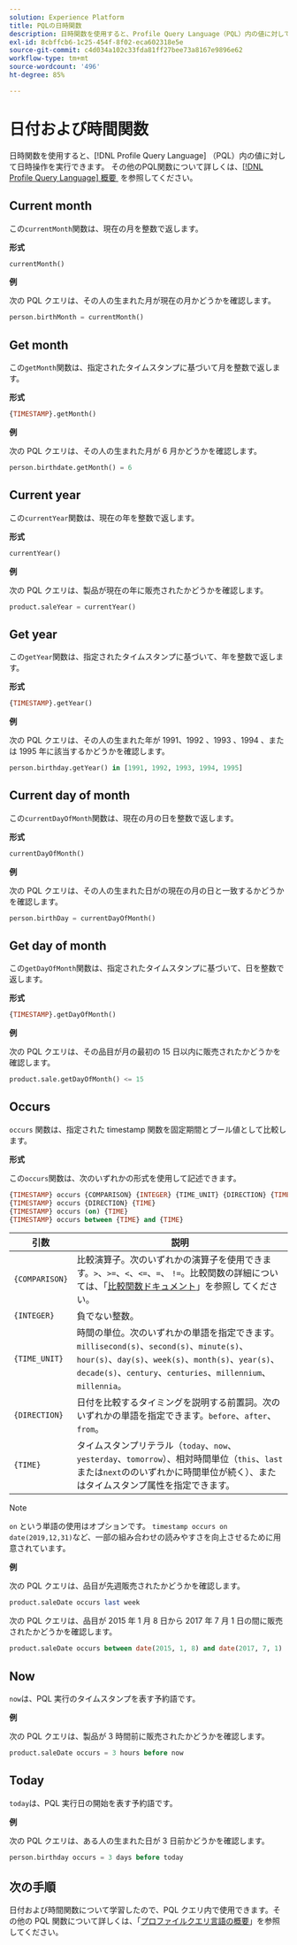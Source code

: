 ```yaml
---
solution: Experience Platform
title: PQLの日時関数
description: 日時関数を使用すると、Profile Query Language（PQL）内の値に対して日時操作を実行できます。
exl-id: 8cbffcb6-1c25-454f-8f02-eca602318e5e
source-git-commit: c4d034a102c33fda81ff27bee73a8167e9896e62
workflow-type: tm+mt
source-wordcount: '496'
ht-degree: 85%

---
```


# 日付および時間関数

日時関数を使用すると、[!DNL Profile Query Language] （PQL）内の値に対して日時操作を実行できます。 その他のPQL関数について詳しくは、[[!DNL Profile Query Language]  概要 &#x200B;](./overview.md) を参照してください。

## Current month

この`currentMonth`関数は、現在の月を整数で返します。

**形式**

```sql
currentMonth()
```

**例**

次の PQL クエリは、その人の生まれた月が現在の月かどうかを確認します。

```sql
person.birthMonth = currentMonth()
```

## Get month

この`getMonth`関数は、指定されたタイムスタンプに基づいて月を整数で返します。

**形式**

```sql
{TIMESTAMP}.getMonth()
```

**例**

次の PQL クエリは、その人の生まれた月が 6 月かどうかを確認します。

```sql
person.birthdate.getMonth() = 6
```

## Current year

この`currentYear`関数は、現在の年を整数で返します。

**形式**

```sql
currentYear()
```

**例**

次の PQL クエリは、製品が現在の年に販売されたかどうかを確認します。

```sql
product.saleYear = currentYear()
```

## Get year

この`getYear`関数は、指定されたタイムスタンプに基づいて、年を整数で返します。

**形式**

```sql
{TIMESTAMP}.getYear()
```

**例**

次の PQL クエリは、その人の生まれた年が 1991、1992 、1993 、1994 、または 1995 年に該当するかどうかを確認します。

```sql
person.birthday.getYear() in [1991, 1992, 1993, 1994, 1995]
```

## Current day of month

この`currentDayOfMonth`関数は、現在の月の日を整数で返します。

**形式**

```sql
currentDayOfMonth()
```

**例**

次の PQL クエリは、その人の生まれた日がの現在の月の日と一致するかどうかを確認します。

```sql
person.birthDay = currentDayOfMonth()
```

## Get day of month

この`getDayOfMonth`関数は、指定されたタイムスタンプに基づいて、日を整数で返します。

**形式**

```sql
{TIMESTAMP}.getDayOfMonth()
```

**例**

次の PQL クエリは、その品目が月の最初の 15 日以内に販売されたかどうかを確認します。

```sql
product.sale.getDayOfMonth() <= 15
```

## Occurs

`occurs` 関数は、指定された timestamp 関数を固定期間とブール値として比較します。

**形式**

この`occurs`関数は、次のいずれかの形式を使用して記述できます。

```sql
{TIMESTAMP} occurs {COMPARISON} {INTEGER} {TIME_UNIT} {DIRECTION} {TIME}
{TIMESTAMP} occurs {DIRECTION} {TIME}
{TIMESTAMP} occurs (on) {TIME}
{TIMESTAMP} occurs between {TIME} and {TIME}
```

| 引数 | 説明 |
| --------- | ----------- |
| `{COMPARISON}` | 比較演算子。次のいずれかの演算子を使用できます。`>`、`>=`、`<`、`<=`、`=`、 `!=`。比較関数の詳細については、「[比較関数ドキュメント](./comparison-functions.md)」を参照し てください。 |
| `{INTEGER}` | 負でない整数。 |
| `{TIME_UNIT}` | 時間の単位。次のいずれかの単語を指定できます。`millisecond(s)`、`second(s)`、`minute(s)`、`hour(s)`、`day(s)`、`week(s)`、`month(s)`、`year(s)`、`decade(s)`、`century`、`centuries`、`millennium`、`millennia`。 |
| `{DIRECTION}` | 日付を比較するタイミングを説明する前置詞。次のいずれかの単語を指定できます。`before`、`after`、`from`。 |
| `{TIME}` | タイムスタンプリテラル（`today`、`now`、`yesterday`、`tomorrow`）、相対時間単位（`this`、`last`または`next`ののいずれかに時間単位が続く）、またはタイムスタンプ属性を指定できます。 |

>[!NOTE]
>
>`on` という単語の使用はオプションです。 `timestamp occurs on date(2019,12,31)`など、一部の組み合わせの読みやすさを向上させるために用意されています。

**例**

次の PQL クエリは、品目が先週販売されたかどうかを確認します。

```sql
product.saleDate occurs last week
```

次の PQL クエリは、品目が 2015 年 1 月 8 日から 2017 年 7 月 1 日の間に販売されたかどうかを確認します。

```sql
product.saleDate occurs between date(2015, 1, 8) and date(2017, 7, 1)
```

## Now

`now`は、PQL 実行のタイムスタンプを表す予約語です。

**例**

次の PQL クエリは、製品が 3 時間前に販売されたかどうかを確認します。

```sql
product.saleDate occurs = 3 hours before now
```

## Today

`today`は、PQL 実行日の開始を表す予約語です。

**例**

次の PQL クエリは、ある人の生まれた日が 3 日前かどうかを確認します。

```sql
person.birthday occurs = 3 days before today
```

## 次の手順

日付および時間関数について学習したので、PQL クエリ内で使用できます。その他の PQL 関数について詳しくは、「[プロファイルクエリ言語の概要](./overview.md)」を参照してください。
